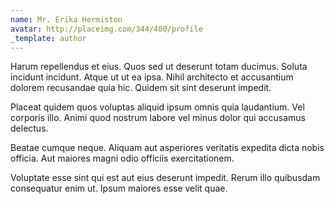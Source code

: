 ```yaml
---
name: Mr. Erika Hermiston
avatar: http://placeimg.com/344/480/profile
_template: author
---
```

Harum repellendus et eius. Quos sed ut deserunt totam ducimus. Soluta incidunt incidunt. Atque ut ut ea ipsa. Nihil architecto et accusantium dolorem recusandae quia hic. Quidem sit sint deserunt impedit.
  
Placeat quidem quos voluptas aliquid ipsum omnis quia laudantium. Vel corporis illo. Animi quod nostrum labore vel minus dolor qui accusamus delectus.
  
Beatae cumque neque. Aliquam aut asperiores veritatis expedita dicta nobis officia. Aut maiores magni odio officiis exercitationem.
  
Voluptate esse sint qui est aut eius deserunt impedit. Rerum illo quibusdam consequatur enim ut. Ipsum maiores esse velit quae.
